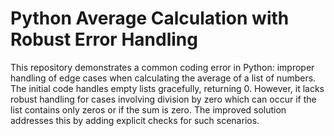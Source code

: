 # Python Average Calculation with Robust Error Handling

This repository demonstrates a common coding error in Python: improper handling of edge cases when calculating the average of a list of numbers.  The initial code handles empty lists gracefully, returning 0.  However, it lacks robust handling for cases involving division by zero which can occur if the list contains only zeros or if the sum is zero.  The improved solution addresses this by adding explicit checks for such scenarios.